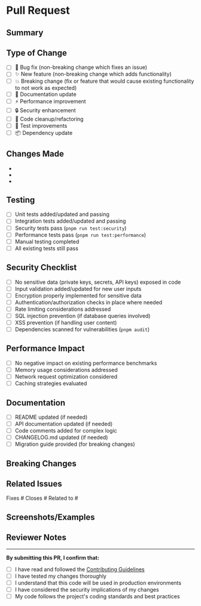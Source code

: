 # Pull Request

## Summary
<!-- Brief description of the changes -->


## Type of Change
<!-- Check all that apply -->
- [ ] 🐛 Bug fix (non-breaking change which fixes an issue)
- [ ] ✨ New feature (non-breaking change which adds functionality)
- [ ] 💥 Breaking change (fix or feature that would cause existing functionality to not work as expected)
- [ ] 📝 Documentation update
- [ ] ⚡ Performance improvement
- [ ] 🔒 Security enhancement
- [ ] 🧹 Code cleanup/refactoring
- [ ] 🧪 Test improvements
- [ ] 📦 Dependency update

## Changes Made
<!-- Detailed list of changes -->
- 
- 
- 

## Testing
<!-- Describe the testing performed -->
- [ ] Unit tests added/updated and passing
- [ ] Integration tests added/updated and passing
- [ ] Security tests pass (`pnpm run test:security`)
- [ ] Performance tests pass (`pnpm run test:performance`)
- [ ] Manual testing completed
- [ ] All existing tests still pass

## Security Checklist
<!-- For all changes, please verify -->
- [ ] No sensitive data (private keys, secrets, API keys) exposed in code
- [ ] Input validation added/updated for new user inputs
- [ ] Encryption properly implemented for sensitive data
- [ ] Authentication/authorization checks in place where needed
- [ ] Rate limiting considerations addressed
- [ ] SQL injection prevention (if database queries involved)
- [ ] XSS prevention (if handling user content)
- [ ] Dependencies scanned for vulnerabilities (`pnpm audit`)

## Performance Impact
<!-- For performance-sensitive changes -->
- [ ] No negative impact on existing performance benchmarks
- [ ] Memory usage considerations addressed
- [ ] Network request optimization considered
- [ ] Caching strategies evaluated

## Documentation
<!-- Documentation updates -->
- [ ] README updated (if needed)
- [ ] API documentation updated (if needed)
- [ ] Code comments added for complex logic
- [ ] CHANGELOG.md updated (if needed)
- [ ] Migration guide provided (for breaking changes)

## Breaking Changes
<!-- If this is a breaking change, describe the impact and migration path -->


## Related Issues
<!-- Link related issues -->
Fixes #<!-- issue number -->
Closes #<!-- issue number -->
Related to #<!-- issue number -->

## Screenshots/Examples
<!-- If applicable, add screenshots or code examples -->


## Reviewer Notes
<!-- Any specific areas you'd like reviewers to focus on -->


---

**By submitting this PR, I confirm that:**
- [ ] I have read and followed the [Contributing Guidelines](CONTRIBUTING.md)
- [ ] I have tested my changes thoroughly
- [ ] I understand that this code will be used in production environments
- [ ] I have considered the security implications of my changes
- [ ] My code follows the project's coding standards and best practices
